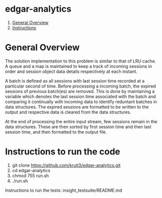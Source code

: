 # edgar-analytics

1. [General Overview](https://github.com/kruti3/edgar-analytics/blob/master/README.md#general-overview)
2. [Instructions](https://github.com/kruti3/edgar-analytics/blob/master/README.md#instructions-to-run-the-code)

# General Overview

The solution implementation to this problem is similar to that of LRU cache. A queue and a map is maintained to keep a
track of incoming sessions in order and session object data details respectively at each instant.

A batch is defined as all sessions with last session time recorded at a particular second of time. Before processing a incoming batch, the expired sessions of previous batch(es) are removed. This is done by maintaining a variable which denotes the last session time associated with the batch and comparing it continually with incoming data to identify reduntant batches in data structures. The expired sessions are formatted to be written to the output and respective data is cleared from the data structures.

At the end of processing the entire input stream, few sessions remain in the data structures. These are then sorted by first session time and then last session time, and then formatted to the output file.

# Instructions to run the code

1. git clone https://github.com/kruti3/edgar-analytics.git
2. cd edgar-analytics
3. chmod 755 run.sh
4. ./run.sh

Instructions to run the tests: insight_testsuite/README.md


